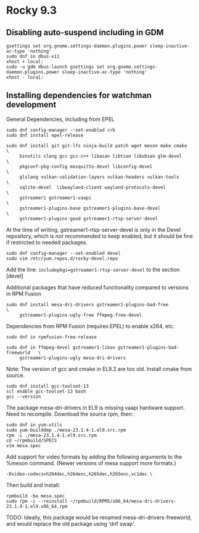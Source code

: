 
# Rocky 9.3

## Disabling auto-suspend including in GDM

```
gsettings set org.gnome.settings-daemon.plugins.power sleep-inactive-ac-type 'nothing'
sudo dnf in dbus-x11
xhost + local:
sudo -u gdm dbus-launch gsettings set org.gnome.settings-daemon.plugins.power sleep-inactive-ac-type 'nothing'
xhost - local:
```


## Installing dependencies for watchman development

General Dependencies, including from EPEL
```
sudo dnf config-manager --set-enabled crb
sudo dnf install epel-release

sudo dnf install git git-lfs ninja-build patch wget meson make cmake         \
     binutils clang gcc gcc-c++ libasan libtsan libubsan glm-devel           \
     pkgconf-pkg-config mosquitto-devel libconfig-devel                      \
     glslang vulkan-validation-layers vulkan-headers vulkan-tools            \
     sqlite-devel  libwayland-client wayland-protocols-devel                 \
     gstreamer1 gstreamer1-vaapi                                             \
     gstreamer1-plugins-base gstreamer1-plugins-base-devel                   \
     gstreamer1-plugins-good gstreamer1-rtsp-server-devel

```


At the time of writing, gstreamer1-rtsp-server-devel is only in the Devel
repository, which is not recommended to keep enabled, but it should be fine
if restricted to needed packages.

```
sudo dnf config-manager --set-enabled devel
sudo vim /etc/yum.repos.d/rocky-devel.repo
```

Add the line: ```includepkgs=gstreamer1-rtsp-server-devel``` to the section [devel]


Additional packages that have reduced functionality compared to versions in RPM Fusion
```
sudo dnf install mesa-dri-drivers gstreamer1-plugins-bad-free                \
     gstreamer1-plugins-ugly-free ffmpeg-free-devel
```

Dependencies from RPM Fusion (requires EPEL) to enable x264, etc.
```
sudo dnf in rpmfusion-free-release

sudo dnf in ffmpeg-devel gstreamer1-libav gstreamer1-plugins-bad-freeworld   \
     gstreamer1-plugins-ugly mesa-dri-drivers
```

Note: The version of gcc and cmake in EL9.3 are too old. Install cmake from source.

```
sudo dnf install gcc-toolset-13
scl enable gcc-toolset-13 bash
gcc --version
```

The package mesa-dri-drivers in EL9 is missing vaapi hardware support. Need to recompile.
Download the source rpm, then:

```
sudo dnf in yum-utils
sudo yum-builddep ./mesa-23.1.4-1.el9.src.rpm
rpm -i ./mesa-23.1.4-1.el9.src.rpm
cd ~/rpmbuild/SPECS
vim mesa.spec
```

Add support for video formats by adding the following arguments
to the %meson command. (Newer versions of mesa support more formats.)

```
-Dvideo-codecs=h264dec,h264enc,h265dec,h265enc,vc1dec \
```

Then build and install:
```
rpmbuild -ba mesa.spec
sudo rpm -i --reinstall ~/rpmbuild/RPMS/x86_64/mesa-dri-drivers-23.1.4-1.el9.x86_64.rpm
```

TODO: Ideally, this package would be renamed mesa-dri-drivers-freeworld,
and would replace the old package using 'dnf swap'.

